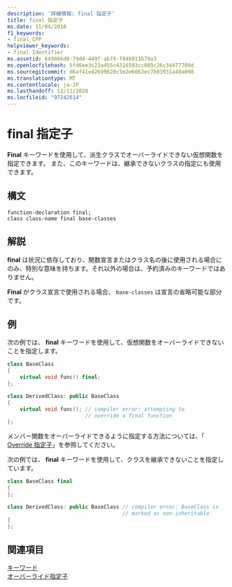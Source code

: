 ```yaml
---
description: '詳細情報: final 指定子'
title: final 指定子
ms.date: 11/04/2016
f1_keywords:
- final_CPP
helpviewer_keywords:
- final Identifier
ms.assetid: 649866d0-79d4-449f-ab74-f84b911b79a3
ms.openlocfilehash: 5fd6ee3c23a455c4316593cc089c26c34477709d
ms.sourcegitcommit: d6af41e42699628c3e2e6063ec7b03931a49a098
ms.translationtype: MT
ms.contentlocale: ja-JP
ms.lasthandoff: 12/11/2020
ms.locfileid: "97242614"
---
```

# <a name="final-specifier"></a>final 指定子

**Final** キーワードを使用して、派生クラスでオーバーライドできない仮想関数を指定できます。 また、このキーワードは、継承できないクラスの指定にも使用できます。

## <a name="syntax"></a>構文

```
function-declaration final;
class class-name final base-classes
```

## <a name="remarks"></a>解説

**final** は状況に依存しており、関数宣言またはクラス名の後に使用される場合にのみ、特別な意味を持ちます。それ以外の場合は、予約済みのキーワードではありません。

**Final** がクラス宣言で使用される場合、 `base-classes` は宣言の省略可能な部分です。

## <a name="example"></a>例

次の例では、 **final** キーワードを使用して、仮想関数をオーバーライドできないことを指定します。

```cpp
class BaseClass
{
    virtual void func() final;
};

class DerivedClass: public BaseClass
{
    virtual void func(); // compiler error: attempting to
                         // override a final function
};
```

メンバー関数をオーバーライドできるように指定する方法については、「 [Override 指定子](../cpp/override-specifier.md)」を参照してください。

次の例では、 **final** キーワードを使用して、クラスを継承できないことを指定しています。

```cpp
class BaseClass final
{
};

class DerivedClass: public BaseClass // compiler error: BaseClass is
                                     // marked as non-inheritable
{
};
```

## <a name="see-also"></a>関連項目

[キーワード](../cpp/keywords-cpp.md)<br/>
[オーバーライド指定子](../cpp/override-specifier.md)

